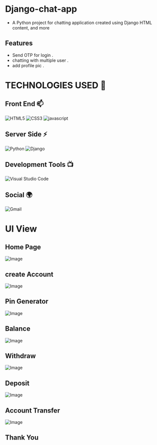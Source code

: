 # Django-chat-app
- A Python project for chatting application created using Django HTML content, and more 


## Features
- Send  OTP for login .
- chatting with multiple user .
- add profile pic .

  
# TECHNOLOGIES USED 📌

## Front End 📫

![HTML5](https://img.shields.io/badge/html5-%23E34F26.svg?style=for-the-badge&logo=html5&logoColor=white)
![CSS3](https://img.shields.io/badge/css3-%231572B6.svg?style=for-the-badge&logo=css3&logoColor=white)
![javascript](https://img.shields.io/badge/JavaScript-F7DF1E?style=for-the-badge&logo=javascript&logoColor=black)




## Server Side ⚡
![Python](https://img.shields.io/badge/python-3670A0?style=for-the-badge&logo=python&logoColor=ffdd54)
![Django](https://img.shields.io/badge/django-%23092E20.svg?style=for-the-badge&logo=django&logoColor=white)


## Development Tools 📺

![Visual Studio Code](https://img.shields.io/badge/Visual%20Studio%20Code-0078d7.svg?style=for-the-badge&logo=visual-studio-code&logoColor=white)
## Social 🌍

![Gmail](https://img.shields.io/badge/Gmail-D14836?style=for-the-badge&logo=gmail&logoColor=white)



# UI View

## Home Page
![Image](https://github.com/user-attachments/assets/9adddc51-5baf-48ad-93e3-e128b30d7613)


## create Account
![Image](https://github.com/user-attachments/assets/de5bddc1-752d-4974-84ad-5e957c17027a)

## Pin Generator
![Image](https://github.com/user-attachments/assets/c6dc6d08-1ce1-449f-8de5-90463ca830c8)

## Balance
![Image](https://github.com/user-attachments/assets/13c2322d-cd96-42e8-8a01-d1a8b526966d)

## Withdraw
![Image](https://github.com/user-attachments/assets/e7a2ab74-1da0-4ce0-ba3b-e3e0d5697874)

## Deposit
![Image](https://github.com/user-attachments/assets/e7a2ab74-1da0-4ce0-ba3b-e3e0d5697874)

## Account Transfer
![Image](https://github.com/user-attachments/assets/681f4be7-2503-41c9-b982-d1a882a94ba8)

## Thank You




